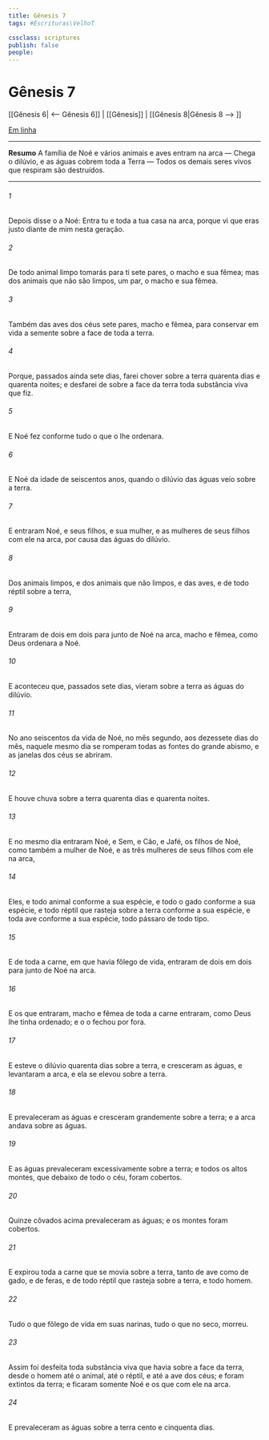 ```yaml
---
title: Gênesis 7
tags: #Escrituras\VelhoT

cssclass: scriptures
publish: false
people:
---
```


# Gênesis 7
[[Gênesis 6| <-- Gênesis 6]] | [[Gênesis]] | [[Gênesis 8|Gênesis 8 --> ]]

[Em linha](https://churchofjesuschrist.org/study/scriptures/ot/gen/7?lang=por)

---
__Resumo__
A família de Noé e vários animais e aves entram na arca — Chega o dilúvio, e as águas cobrem toda a Terra — Todos os demais seres vivos que respiram são destruídos.

---
###### 1 
Depois disse o  a Noé: Entra tu e toda a tua casa na arca, porque vi que eras justo diante de mim nesta geração.

###### 2 
De todo animal limpo tomarás para ti sete pares, o macho e sua fêmea; mas dos animais que não são limpos, um par, o macho e sua fêmea.

###### 3 
Também das aves dos céus sete pares, macho e fêmea, para conservar em vida a semente sobre a face de toda a terra.

###### 4 
Porque, passados ainda sete dias, farei chover sobre a terra quarenta dias e quarenta noites; e desfarei de sobre a face da terra toda substância viva que fiz.

###### 5 
E Noé fez conforme tudo o que o  lhe ordenara.

###### 6 
E  Noé da idade de seiscentos anos, quando o dilúvio das águas veio sobre a terra.

###### 7 
E entraram Noé, e seus filhos, e sua mulher, e as mulheres de seus filhos com ele na arca, por causa das águas do dilúvio.

###### 8 
Dos animais limpos, e dos animais que não  limpos, e das aves, e de todo réptil sobre a terra,

###### 9 
Entraram de dois em dois para junto de Noé na arca, macho e fêmea, como Deus ordenara a Noé.

###### 10 
E aconteceu que, passados sete dias, vieram sobre a terra as águas do dilúvio.

###### 11 
No ano seiscentos da vida de Noé, no mês segundo, aos dezessete dias do mês, naquele mesmo dia se romperam todas as fontes do grande abismo, e as janelas dos céus se abriram.

###### 12 
E houve chuva sobre a terra quarenta dias e quarenta noites.

###### 13 
E no mesmo dia entraram Noé, e Sem, e Cão, e Jafé, os filhos de Noé, como também a mulher de Noé, e as três mulheres de seus filhos com ele na arca,

###### 14 
Eles, e todo animal conforme a sua espécie, e todo o gado conforme a sua espécie, e todo réptil que rasteja sobre a terra conforme a sua espécie, e toda ave conforme a sua espécie, todo pássaro de todo tipo.

###### 15 
E de toda a carne, em que havia fôlego de vida, entraram de dois em dois para junto de Noé na arca.

###### 16 
E os que entraram, macho e fêmea de toda a carne entraram, como Deus lhe tinha ordenado; e o  o fechou por fora.

###### 17 
E esteve o dilúvio quarenta dias sobre a terra, e cresceram as águas, e levantaram a arca, e ela se elevou sobre a terra.

###### 18 
E prevaleceram as águas e cresceram grandemente sobre a terra; e a arca andava sobre as águas.

###### 19 
E as águas prevaleceram excessivamente sobre a terra; e todos os altos montes, que  debaixo de todo o céu, foram cobertos.

###### 20 
Quinze côvados acima prevaleceram as águas; e os montes foram cobertos.

###### 21 
E expirou toda a carne que se movia sobre a terra, tanto de ave como de gado, e de feras, e de todo réptil que rasteja sobre a terra, e todo homem.

###### 22 
Tudo o que  fôlego de vida em suas narinas, tudo o que  no seco, morreu.

###### 23 
Assim foi desfeita toda substância viva que havia sobre a face da terra, desde o homem até o animal, até o réptil, e até a ave dos céus; e foram extintos da terra; e ficaram somente Noé e os que com ele  na arca.

###### 24 
E prevaleceram as águas sobre a terra cento e cinquenta dias.

